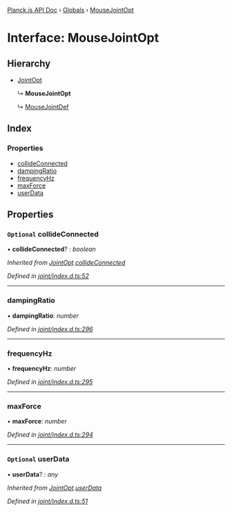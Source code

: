 [Planck.js API Doc](../README.md) › [Globals](../globals.md) › [MouseJointOpt](mousejointopt.md)

# Interface: MouseJointOpt

## Hierarchy

* [JointOpt](jointopt.md)

  ↳ **MouseJointOpt**

  ↳ [MouseJointDef](mousejointdef.md)

## Index

### Properties

* [collideConnected](mousejointopt.md#optional-collideconnected)
* [dampingRatio](mousejointopt.md#dampingratio)
* [frequencyHz](mousejointopt.md#frequencyhz)
* [maxForce](mousejointopt.md#maxforce)
* [userData](mousejointopt.md#optional-userdata)

## Properties

### `Optional` collideConnected

• **collideConnected**? : *boolean*

*Inherited from [JointOpt](jointopt.md).[collideConnected](jointopt.md#optional-collideconnected)*

*Defined in [joint/index.d.ts:52](https://github.com/shakiba/planck.js/blob/9a1fbe4/lib/joint/index.d.ts#L52)*

___

###  dampingRatio

• **dampingRatio**: *number*

*Defined in [joint/index.d.ts:296](https://github.com/shakiba/planck.js/blob/9a1fbe4/lib/joint/index.d.ts#L296)*

___

###  frequencyHz

• **frequencyHz**: *number*

*Defined in [joint/index.d.ts:295](https://github.com/shakiba/planck.js/blob/9a1fbe4/lib/joint/index.d.ts#L295)*

___

###  maxForce

• **maxForce**: *number*

*Defined in [joint/index.d.ts:294](https://github.com/shakiba/planck.js/blob/9a1fbe4/lib/joint/index.d.ts#L294)*

___

### `Optional` userData

• **userData**? : *any*

*Inherited from [JointOpt](jointopt.md).[userData](jointopt.md#optional-userdata)*

*Defined in [joint/index.d.ts:51](https://github.com/shakiba/planck.js/blob/9a1fbe4/lib/joint/index.d.ts#L51)*

